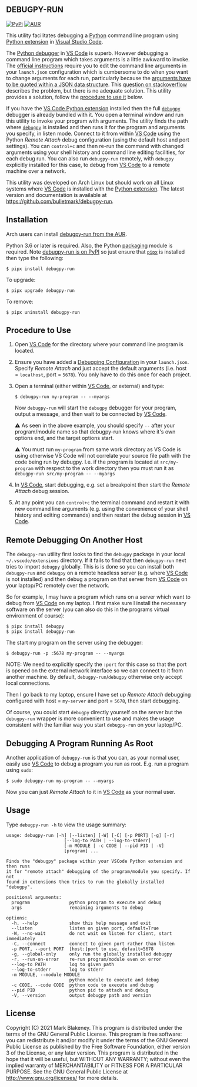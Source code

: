 ## DEBUGPY-RUN
[![PyPi](https://img.shields.io/pypi/v/debugpy-run)](https://pypi.org/project/debugpy-run/)
[![AUR](https://img.shields.io/aur/version/debugpy-run)](https://aur.archlinux.org/packages/debugpy-run/)

This utility facilitates debugging a [Python](https://www.python.org/)
command line program using [Python
extension](https://code.visualstudio.com/docs/languages/python) in
[Visual Studio Code](https://code.visualstudio.com/).

The [Python
debugger](https://code.visualstudio.com/docs/python/debugging) in [VS
Code](https://code.visualstudio.com/) is superb. However debugging a
command line program which takes arguments is a little awkward to
invoke. The [official
instructions](https://code.visualstudio.com/docs/python/debugging#_initialize-configurations)
require you to edit the command line arguments in your `launch.json`
configuration which is cumbersome to do when you want to change
arguments for each run, particularly because the [arguments have to be
quoted within a JSON data
structure](https://code.visualstudio.com/docs/python/debugging#_args).
This [question on
stackoverflow](https://stackoverflow.com/questions/43704747/visual-studio-code-run-python-file-with-arguments)
describes the problem, but there is no adequate solution. This utility
provides a solution, follow the [procedure to use
it](http:/#procedure-to-use) below.

If you have the [VS Code Python
extension](https://code.visualstudio.com/docs/languages/python)
installed then the full
[`debugpy`](https://github.com/microsoft/debugpy) debugger is already
bundled with it. You open a terminal window and run this utility to
invoke your program with arguments. The utility finds the path where
[`debugpy`](https://github.com/microsoft/debugpy) is installed and then
runs it for the program and arguments you specify, in listen mode.
Connect to it from within [VS Code](https://code.visualstudio.com/)
using the Python _Remote Attach_ debug configuration (using the default
host and port settings). You can `control+c` and then re-run the command
with changed arguments using your shell history and command line editing
facilities, for each debug run. You can also run `debugpy-run` remotely,
with `debugpy` explicitly installed for this case, to debug from [VS
Code](https://code.visualstudio.com/) to a remote machine over a
network.

This utility was developed on Arch Linux but should work on all Linux
systems where [VS Code](https://code.visualstudio.com/) is installed
with the [Python
extension](https://code.visualstudio.com/docs/languages/python). The
latest version and documentation is available at
https://github.com/bulletmark/debugpy-run.

## Installation

Arch users can install [debugpy-run from the
AUR](https://aur.archlinux.org/packages/debugpy-run/).

Python 3.6 or later is required. Also, the Python
[packaging](https://pypi.org/project/packaging/) module is required.
Note [debugpy-run is on PyPI](https://pypi.org/project/debugpy-run/) so
just ensure that [`pipx`](https://pypa.github.io/pipx/) is installed
then type the following:

```
$ pipx install debugpy-run
```

To upgrade:

```
$ pipx upgrade debugpy-run
```

To remove:

```
$ pipx uninstall debugpy-run
```

## Procedure to Use

1. Open [VS Code](https://code.visualstudio.com/) for the directory
   where your command line program is located.

2. Ensure you have added a [Debugging
   Configuration](https://code.visualstudio.com/docs/python/debugging#_initialize-configurations)
   in your `launch.json`. Specify _Remote Attach_ and just accept the
   default arguments (i.e. host = `localhost`, port = `5678`). You only
   have to do this once for each project.

3. Open a terminal (either within [VS
   Code](https://code.visualstudio.com/), or external) and type:

       $ debugpy-run my-program -- --myargs

   Now `debugpy-run` will start the `debugpy` debugger for your program,
   output a message, and then wait to be connected by [VS
   Code](https://code.visualstudio.com/).

    :warning: As seen in the above example, you should specify `--`
    after your program/module name so that debugpy-run knows where it's
    own options end, and the target options start.

    :warning: You must run `my-program` from same work directory as VS
    Code is using otherwise VS Code will not correlate your source file
    path with the code being run by debugpy. I.e. if the program is
    located at `src/my-program` with respect to the work directory then
    you must run it as `debugpy-run src/my-program -- --myargs`

4. In [VS Code](https://code.visualstudio.com/), start debugging, e.g.
   set a breakpoint then start the _Remote Attach_ debug session.

5. At any point you can `control+c` the terminal command and restart it
   with new command line arguments (e.g. using the convenience of your
   shell history and editing commands) and then restart the debug
   session in [VS Code](https://code.visualstudio.com/).

## Remote Debugging On Another Host

The `debugpy-run` utility first looks to find the `debugpy` package in
your local `~/.vscode/extensions` directory. If it fails to find that
then `debugpy-run` next tries to import `debugpy` globally. This is is
done so you can install both `debugpy-run` and `debugpy` on a remote
headless server (e.g. where [VS Code](https://code.visualstudio.com/) is
not installed) and then debug a program on that server from [VS
Code](https://code.visualstudio.com/) on your laptop/PC remotely over
the network.

So for example, I may have a program which runs on a server which want
to debug from [VS Code](https://code.visualstudio.com/) on my laptop. I
first make sure I install the necessary software on the server (you can
also do this in the programs virtual environment of course):

````
$ pipx install debugpy
$ pipx install debugpy-run
````

The start my program on the server using the debugger:
````
$ debugpy-run -p :5678 my-program -- --myargs
````

NOTE: We need to explicitly specify the `:port` for this case so that
the port is opened on the external network interface so we can connect
to it from another machine. By default, `debugpy-run`/`debugpy`
otherwise only accept local connections.

Then I go back to my laptop, ensure I have set up _Remote Attach_
debugging configured with host = `my-server` and port = `5678`, then start
debugging.

Of course, you could start `debugpy` directly yourself on the server but
the `debugpy-run` wrapper is more convenient to use and makes the usage
consistent with the familiar way you start `debugpy-run` on your
laptop/PC.

## Debugging A Program Running As Root

Another application of `debugpy-run` is that you can, as your normal
user, easily use [VS Code](https://code.visualstudio.com/) to debug a
program you run as root. E.g. run a program using `sudo`:

    $ sudo debugpy-run my-program -- --myargs

Now you can just _Remote Attach_ to it in [VS
Code](https://code.visualstudio.com/) as your normal user.

## Usage

Type `debugpy-run -h` to view the usage summary:

```
usage: debugpy-run [-h] [--listen] [-W] [-C] [-p PORT] [-g] [-r]
                      [--log-to PATH | --log-to-stderr]
                      [-m MODULE | -c CODE | --pid PID | -V]
                      [program] ...

Finds the "debugpy" package within your VSCode Python extension and then runs
it for "remote attach" debugging of the program/module you specify. If not
found in extensions then tries to run the globally installed "debugpy".

positional arguments:
  program               python program to execute and debug
  args                  remaining arguments to debug

options:
  -h, --help            show this help message and exit
  --listen              listen on given port, default=True
  -W, --no-wait         do not wait on listen for client, start immediately
  -C, --connect         connect to given port rather than listen
  -p PORT, --port PORT  [host:]port to use, default=5678
  -g, --global-only     only run the globally installed debugpy
  -r, --run-on-error    re-run program/module even on error
  --log-to PATH         log to given path
  --log-to-stderr       log to stderr
  -m MODULE, --module MODULE
                        python module to execute and debug
  -c CODE, --code CODE  python code to execute and debug
  --pid PID             python pid to attach and debug
  -V, --version         output debugpy path and version
```

## License

Copyright (C) 2021 Mark Blakeney. This program is distributed under the
terms of the GNU General Public License.
This program is free software: you can redistribute it and/or modify it
under the terms of the GNU General Public License as published by the
Free Software Foundation, either version 3 of the License, or any later
version.
This program is distributed in the hope that it will be useful, but
WITHOUT ANY WARRANTY; without even the implied warranty of
MERCHANTABILITY or FITNESS FOR A PARTICULAR PURPOSE. See the GNU General
Public License at <http://www.gnu.org/licenses/> for more details.

<!-- vim: se ai syn=markdown: -->
